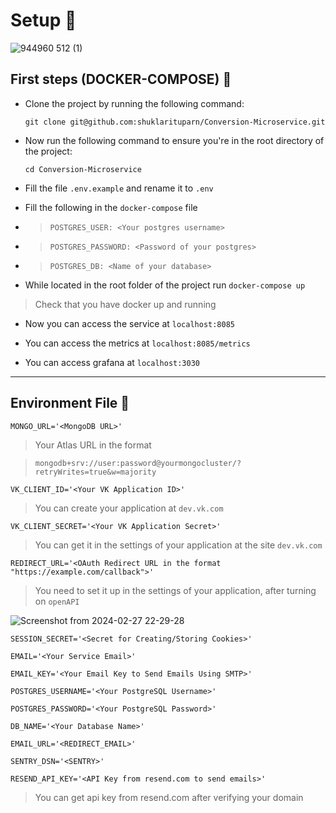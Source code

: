# Setup 🔧

![944960 512 (1)](https://github.com/shuklarituparn/Conversion-Microservice/assets/66947051/b0db7aef-2982-416c-96bc-7f877a6e9ce7)

## First steps (DOCKER-COMPOSE) 🚀


* Clone the project by running the following command:

    `git clone git@github.com:shuklarituparn/Conversion-Microservice.git`
    

* Now run the following command to ensure you're in the root directory of the project:

    `cd Conversion-Microservice`


* Fill the file `.env.example` and rename it to `.env`


* Fill the following in the `docker-compose` file

*    > `POSTGRES_USER: <Your postgres username>`

*    > `POSTGRES_PASSWORD: <Password of your postgres>`

*    >  `POSTGRES_DB: <Name of your database>`


   
* While located in the root folder of the project run `docker-compose up`

> Check that you have docker up and running


* Now you can access the service at `localhost:8085`


* You can access the metrics at `localhost:8085/metrics`


* You can access grafana at  `localhost:3030`
---


## Environment File 📁

`
MONGO_URL='<MongoDB URL>'
`

> Your Atlas URL in the format
 
 >`mongodb+srv://user:password@yourmongocluster/?retryWrites=true&w=majority`
 
`VK_CLIENT_ID='<Your VK Application ID>'`

> You can create your application at `dev.vk.com`

`VK_CLIENT_SECRET='<Your VK Application Secret>'`

 >You can get it in the settings of your application at the site `dev.vk.com`


`REDIRECT_URL='<OAuth Redirect URL in the format "https://example.com/callback">'`

> You need to set it up in the settings of your application, after turning on `openAPI`

![Screenshot from 2024-02-27 22-29-28](https://github.com/shuklarituparn/Conversion-Microservice/assets/66947051/ffa984be-92e5-4dec-9245-b6cf62dea457)



`SESSION_SECRET='<Secret for Creating/Storing Cookies>'`


`EMAIL='<Your Service Email>'`

`EMAIL_KEY='<Your Email Key to Send Emails Using SMTP>'`

`POSTGRES_USERNAME='<Your PostgreSQL Username>'`

`POSTGRES_PASSWORD='<Your PostgreSQL Password>'`

`DB_NAME='<Your Database Name>'`


`EMAIL_URL='<REDIRECT_EMAIL>'`

`SENTRY_DSN='<SENTRY>'`

`RESEND_API_KEY='<API Key from resend.com to send emails>'`

> You can get api key from resend.com after verifying your domain
